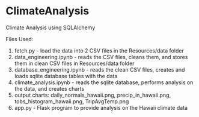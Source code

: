 # ClimateAnalysis
Climate Analysis using SQLAlchemy

Files Used:
1) fetch.py - load the data into 2 CSV files in the Resources/data folder
2) data_engineering.ipynb - reads the CSV files, cleans them, and stores them in clean CSV files in Resources/data folder
3) database_engineering.ipynb - reads the clean CSV files, creates and loads sqlite database tables with the data
4) climate_analysis.ipynb - reads the sqlite database, performs analysis on the data, and creates charts
5) output charts: daily_normals_hawaii.png, precip_in_hawaii.png, tobs_histogram_hawaii.png, TripAvgTemp.png
6) app.py - Flask program to provide analysis on the Hawaii climate data
